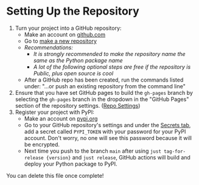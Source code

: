 # Setting Up the Repository

1. Turn your project into a GitHub repository:
    - Make an account on [github.com](https://github.com)
    - Go to [make a new repository](https://github.com/new)
    - _Recommendations:_
        - _It is strongly recommended to make the repository name the same as the Python
            package name_
        - _A lot of the following optional steps are *free* if the repository is Public,
            plus open source is cool_
    - After a GitHub repo has been created, run the commands listed under:
        "...or push an existing repository from the command line"
2. Ensure that you have set GitHub pages to build the `gh-pages` branch by selecting the
   `gh-pages` branch in the dropdown in the "GitHub Pages" section of the
   repository settings.
   ([Repo Settings](https://github.com/gregjohnso/ai-chat-game/settings))
3. Register your project with PyPI:
    - Make an account on [pypi.org](https://pypi.org)
    - Go to your GitHub repository's settings and under the
      [Secrets tab](https://github.com/gregjohnso/ai-chat-game/settings/secrets/actions),
      add a secret called `PYPI_TOKEN` with your password for your PyPI account.
      Don't worry, no one will see this password because it will be encrypted.
    - Next time you push to the branch `main` after using
      `just tag-for-release {version}` and `just release`, GitHub
      actions will build and deploy your Python package to PyPI.

You can delete this file once complete!